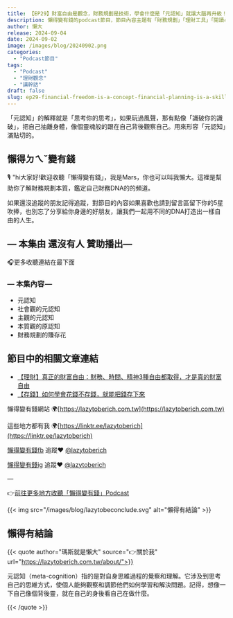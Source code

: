 ```yaml
---
title: 【EP29】財富自由是觀念，財務規劃是技術，學會什麼是「元認知」就讓大腦再升級！
description: 懶得變有錢的podcast節目，節目內容主題有「財務規劃」「理財工具」「閱讀心得」「職涯與生活」，內容涵蓋了你與金錢會產生的所有關係。如果想要讓自己對「財務規劃」的本質有更進一步的認識，歡迎訂閱、追蹤、分享並歡迎進一步提出你的想法，讓更多人一起財務有規劃、快樂有方法。
author: 懶大
release: 2024-09-04
date: 2024-09-02
image: /images/blog/20240902.png
categories:
  - "Podcast節目"
tags:
  - "Podcast"
  - "理財觀念"
  - "講幹話"
draft: false
slug: ep29-financial-freedom-is-a-concept-financial-planning-is-a-skill-learning-what-metacognition-is-will-upgrade-your-brain
---
```


「元認知」的解釋就是「思考你的思考」，如果玩過風聲，那有點像「識破你的識破」，把自己抽離身體，像個靈魂般的跟在自己背後觀察自己。用來形容「元認知」滿貼切的。

## 懶得ㄉㄟˇ變有錢

🎙️ "hi大家好!歡迎收聽「懶得變有錢」，我是Mars，你也可以叫我懶大。這裡是幫助你了解財務規劃本質，鑑定自己財務DNA的的頻道。

如果還沒追蹤的朋友記得追蹤，對節目的內容如果喜歡也請到留言區留下你的5星吹捧，也別忘了分享給你身邊的好朋友，讓我們一起用不同的DNA打造出一樣自由的人生。

## — 本集由 還沒有人 贊助播出—

🎧更多收聽連結在最下面

### — 本集內容 —

- 元認知
- 社會觀的元認知
- 主觀的元認知
- 本質觀的原認知
- 財務規劃的賺存花

## 節目中的相關文章連結

- [【理財】真正的財富自由：財務、時間、精神3種自由都取得，才是真的財富自由](https://lazytoberich.com.tw/blog/finance-to-truly-achieve-financial-freedom-one-must-attain-three-types-of-freedom-financial-time-and-mental-freedom/)
- [【存錢】如何學會花錢不存錢，就能把錢存下來](https://lazytoberich.com.tw/blog/how-to-learn-to-spend-not-save-and-still-save-money/)

懶得變有錢網站 🌍[https://lazytoberich.com.tw](https://lazytoberich.com.tw)

這些地方都有我 🌍[https://linktr.ee/lazytoberich](https://linktr.ee/lazytoberich)

[懶得變有錢fb](https://www.facebook.com/lazytoberich) 追蹤❤️ [@lazytoberich](https://www.facebook.com/lazytoberich)

[懶得變有錢ig](https://www.instagram.com/lazytoberich/) 追蹤❤️ [@lazytoberich](https://www.instagram.com/lazytoberich/)

—

👉[前往更多地方收聽「懶得變有錢」Podcast](https://solink.soundon.fm/lazytoberich)

{{< img src="/images/blog/lazytobeconclude.svg" alt="懶得有結論" >}}

## 懶得有結論

{{< quote author="瑪斯就是懶大" source="👉關於我" url="https://lazytoberich.com.tw/about/">}}

元認知（meta-cognition）指的是對自身思維過程的覺察和理解。它涉及到思考自己的思維方式，使個人能夠觀察和調節他們如何學習和解決問題。記得，想像一下自己像個背後靈，就在自己的身後看自己在做什麼。

{{< /quote >}}
